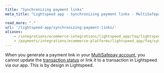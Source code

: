 ```yaml
---
title: "Synchronizing payment links"
meta_title: "Lightspeed app - Synchronizing payment links - MultiSafepay Docs"

read_more: "."
url: '/lightspeed-app/synchronizing-payment-links/'
aliases:
    - /integrations/ecommerce-integrations/lightspeed_app/faq/lightspeed-orderid/
    - /payments/integrations/ecommerce-platforms/lightspeed_app/faq/synchronizing-payment-links/
---
```


When you generate a payment link in your [MultiSafepay account](https://merchant.multisafepay.com), you cannot update the [transaction status](/about-payments/multisafepay-statuses/) or link it to a transaction in Lightspeed via our app. This is by design in Lightspeed. 
